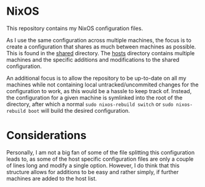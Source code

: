# NixOS
This repository contains my NixOS configuration files.

As I use the same configuration across multiple machines, the focus is to create a configuration that shares as much between machines as possible.
This is found in the [shared](/shared) directory.
The [hosts](/hosts) directory contains multiple machines and the specific additions and modifications to the shared configuration.

An additional focus is to allow the repository to be up-to-date on all my machines while not containing local untracked/uncommited changes for the configuration to work, as this would be a hassle to keep track of.
Instead, the configuration for a given machine is symlinked into the root of the directory, after which a normal `sudo nixos-rebuild switch` or `sudo nixos-rebuild boot` will build the desired configuration.

# Considerations
Personally, I am not a big fan of some of the file splitting this configuration leads to, as some of the host specific configuration files are only a couple of lines long and modify a single option.
However, I do think that this structure allows for additions to be easy and rather simply, if further machines are added to the host list.
